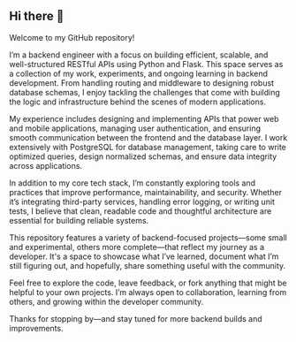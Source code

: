 ## Hi there 👋

Welcome to my GitHub repository!

I’m a backend engineer with a focus on building efficient, scalable, and well-structured RESTful APIs using Python and Flask. This space serves as a collection of my work, experiments, and ongoing learning in backend development. From handling routing and middleware to designing robust database schemas, I enjoy tackling the challenges that come with building the logic and infrastructure behind the scenes of modern applications.

My experience includes designing and implementing APIs that power web and mobile applications, managing user authentication, and ensuring smooth communication between the frontend and the database layer. I work extensively with PostgreSQL for database management, taking care to write optimized queries, design normalized schemas, and ensure data integrity across applications.

In addition to my core tech stack, I’m constantly exploring tools and practices that improve performance, maintainability, and security. Whether it’s integrating third-party services, handling error logging, or writing unit tests, I believe that clean, readable code and thoughtful architecture are essential for building reliable systems.

This repository features a variety of backend-focused projects—some small and experimental, others more complete—that reflect my journey as a developer. It's a space to showcase what I’ve learned, document what I’m still figuring out, and hopefully, share something useful with the community.

Feel free to explore the code, leave feedback, or fork anything that might be helpful to your own projects. I’m always open to collaboration, learning from others, and growing within the developer community.

Thanks for stopping by—and stay tuned for more backend builds and improvements.
